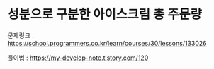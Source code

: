 # 성분으로 구분한 아이스크림 총 주문량

문제링크 : https://school.programmers.co.kr/learn/courses/30/lessons/133026

풀이법 : https://my-develop-note.tistory.com/120

